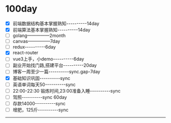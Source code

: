 # 100day

- [x] 前端数据结构基本掌握熟知----------14day
- [x] 前端算法基本掌握熟知----------14day
- [ ] golang—————2month
- [ ] canvas—————7day
- [ ] redux----------6day
- [x] react-router
- [ ] vue3上手，小demo----------6day
- [ ] 副业开始找门路,搭建平台----------20day
- [ ] 博客一周至少一篇----------sync.gap-7day
- [x] 基础知识巩固----------sync
- [ ] 英语单词每天50----------sync
- [ ] 22:00-22:30 锻炼时间,23:00准备入睡----------sync
- [ ] 驾照----------sync 60day
- [ ] 存款14000----------sync
- [ ] 增肥，125斤----------sync

------

